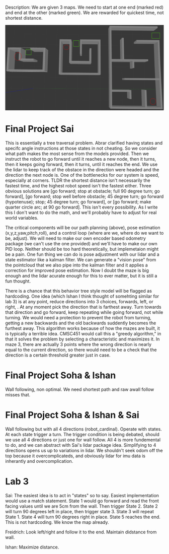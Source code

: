 Description: We are given 3 maps. We need to start at one end (marked red) and end at the other (marked green). We are rewarded for quickest time, not shortest distance. 

![](pictures/final_mazes.png)

# Final Project Sai
This is essentially a tree traversal problem. Abrar clarified having states and specifc angle instructions at those states in not cheating. So we consider what path makes the most sense from the models provided. Then we instruct the robot to go forward until it reaches a new node, then it turns, then it keeps going forward, then it turns, until it reaches the end. We use the lidar to keep track of the obstace in the direction were headed and the direction the next node is. One of the bottlenecks for our system is speed, especially at corners. TLDR the shortest distance isn't necessarily the fastest time, and the highest robot speed isn't the fastest either. Three obvious solutions are [go forward; stop at obstacle; full 90 degree turn; go forward], [go forward; stop well before obstacle; 45 degree turn; go forward (hypotenuse); stop; 45 degree turn; go forward], or [go forward; make quarter circle arc; at 90 go forward]. This isn't every possibility. As I write this I don't want to do the math, and we'll probably have to adjust for real world variables. 

The critical components will be our path planning (above), pose estimation (x,y,z,yaw,pitch,roll), and a control loop (where are we, where do we want to be, adjust). We will need to make our own encoder based odometry package (we can't use the one provided) and we'll have to make our own PID loop. Neither should be too hard theoretically, but implemetaion might be a pain. One fun thing we can do is pose adjustment with our lidar and a state estimator like a kalman filter. We can generate a "vision pose" from the pointcloud that we also pipe into the kalman filter and it applies a correction for improved pose estimation. Now I doubt the maze is big enough and the lidar acurate enough for this to ever matter, but it is still a fun thought. 

There is a chance that this behavior tree style model will be flagged as hardcoding. One idea (which Ishan I think thought of somehting similar for lab 3) is at any point, reduce directions into 3 choices, forwards, left, or right, . At any moment pick the direction that is farthest away. Turn towards that direction and go forward, keep repeating while going forward, not while turning. We would need a protection to prevent the robot from turning, getting a new backwards and the old backwards suddently becomes the furthest away. This algorithm works because of how the mazes are built, it is typically a terrible idea. CMSC451 would call this a "greedy algorithm," in that it solves the problem by selecting a characteristic and maximizes it. In maze 3, there are actually 3 points where the wrong direction is nearly equal to the current direction, so there would need to be a check that the direction is a certain threshold greater just in case.

# Final Project Soha & Ishan
Wall following, non optimal. We need shortest path and raw awall follow misses that. 

# Final Project Soha & Ishan & Sai
Wall following but with all 4 directions (robot_cardinal). Operate with states. At each state trigger a turn. The trigger condition is being debated, should we use all 4 directions or just one for wall follow. All 4 is more fundemental to do, and we can abstract with Sai's lidar package idea. 
Simplifying to 4 directions opens us up to variations in lidar. We shouldn't seek odom off the top because it overcomplicateds, and obviously lidar for imu data is inherantly and overcomplication. 

# Lab 3
Sai: The easiest idea is to act in "states" so to say. Easiest implementation would use a match statement. State 1 would go forward and read the front facing values until we are 5cm from the wall. Then trigger State 2. State 2 will turn 90 degrees left in place, then trigger state 3. State 3 will repeat State 1. State 4 will turn 90 degrees right in place. State 5 reaches the end. This is not hardcoding. We know the map already.

Freidrich: Look left/right and follow it to the end. Maintain didstance from wall. 

Ishan: Maximize distance. 

